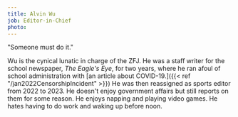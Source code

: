 ```yaml
---
title: Alvin Wu
job: Editor-in-Chief
photo:
---
```


"Someone must do it." 

Wu is the cynical lunatic in charge of the ZFJ. He was a staff writer for the school newspaper, *The Eagle's Eye*, for two years, where he ran afoul of school administration with [an article about COVID-19.]({{< ref "/jan2022CensorshipIncident" >}}) He was then reassigned as sports editor from 2022 to 2023. He doesn't enjoy government affairs but still reports on them for some reason. He enjoys napping and playing video games. He hates having to do work and waking up before noon. 
